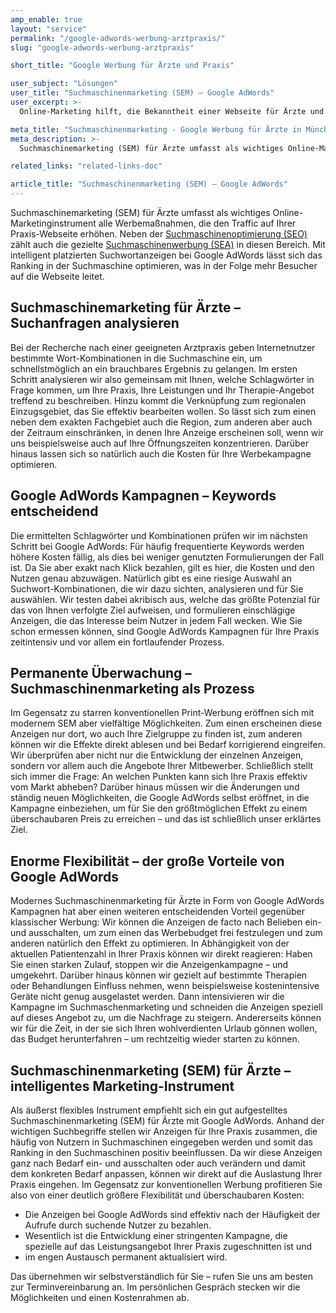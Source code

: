 ```yaml
---
amp_enable: true
layout: "service"
permalink: "/google-adwords-werbung-arztpraxis/"
slug: "google-adwords-werbung-arztpraxis"

short_title: "Google Werbung für Ärzte und Praxis"

user_subject: "Lösungen"
user_title: "Suchmaschinenmarketing (SEM) – Google AdWords"
user_excerpt: >-
  Online-Marketing hilft, die Bekanntheit einer Webseite für Ärzte und damit der Praxen voranzubringen. Essentieller Bestandteil sind dabei gut durchdachte Google AdWords Anzeigen.

meta_title: "Suchmaschinenmarketing - Google Werbung für Ärzte in München"
meta_description: >-
  Suchmaschinemarketing (SEM) für Ärzte umfasst als wichtiges Online-Marketinginstrument alle Werbemaßnahmen, die den Traffic auf Ihrer Praxis-Webseite erhöhen. Neben der Suchmaschinenoptimierung (SEO) zählt auch die gezielte Suchmaschinenwerbung (SEA) in diesen Bereich. Mit intelligent platzierten Suchwortanzeigen bei Google AdWords lässt sich das Ranking in der Suchmaschine optimieren, was in der Folge mehr Besucher auf die Webseite leitet.... Read more »

related_links: "related-links-doc"

article_title: "Suchmaschinenmarketing (SEM) – Google AdWords"
---
```


Suchmaschinemarketing (SEM) für Ärzte umfasst als wichtiges Online-Marketinginstrument alle Werbemaßnahmen, die den Traffic auf Ihrer Praxis-Webseite erhöhen. Neben der [Suchmaschinenoptimierung (SEO)](/suchmaschinenoptimierung/) zählt auch die gezielte [Suchmaschinenwerbung (SEA)](/suchmaschinenmarketing-sem/) in diesen Bereich. Mit intelligent platzierten Suchwortanzeigen bei Google AdWords lässt sich das Ranking in der Suchmaschine optimieren, was in der Folge mehr Besucher auf die Webseite leitet.

## Suchmaschinemarketing für Ärzte – Suchanfragen analysieren

Bei der Recherche nach einer geeigneten Arztpraxis geben Internetnutzer bestimmte Wort-Kombinationen in die Suchmaschine ein, um schnellstmöglich an ein brauchbares Ergebnis zu gelangen. Im ersten Schritt analysieren wir also gemeinsam mit Ihnen, welche Schlagwörter in Frage kommen, um Ihre Praxis, Ihre Leistungen und Ihr Therapie-Angebot treffend zu beschreiben. Hinzu kommt die Verknüpfung zum regionalen Einzugsgebiet, das Sie effektiv bearbeiten wollen. So lässt sich zum einen neben dem exakten Fachgebiet auch die Region, zum anderen aber auch der Zeitraum einschränken, in denen Ihre Anzeige erscheinen soll, wenn wir uns beispielsweise auch auf Ihre Öffnungszeiten konzentrieren. Darüber hinaus lassen sich so natürlich auch die Kosten für Ihre Werbekampagne optimieren.

## Google AdWords Kampagnen – Keywords entscheidend

Die ermittelten Schlagwörter und Kombinationen prüfen wir im nächsten Schritt bei Google AdWords: Für häufig frequentierte Keywords werden höhere Kosten fällig, als dies bei weniger genutzten Formulierungen der Fall ist. Da Sie aber exakt nach Klick bezahlen, gilt es hier, die Kosten und den Nutzen genau abzuwägen. Natürlich gibt es eine riesige Auswahl an Suchwort-Kombinationen, die wir dazu sichten, analysieren und für Sie auswählen. Wir testen dabei akribisch aus, welche das größte Potenzial für das von Ihnen verfolgte Ziel aufweisen, und formulieren einschlägige Anzeigen, die das Interesse beim Nutzer in jedem Fall wecken. Wie Sie schon ermessen können, sind Google AdWords Kampagnen für Ihre Praxis zeitintensiv und vor allem ein fortlaufender Prozess.

## Permanente Überwachung – Suchmaschinenmarketing als Prozess

Im Gegensatz zu starren konventionellen Print-Werbung eröffnen sich mit modernem SEM aber vielfältige Möglichkeiten. Zum einen erscheinen diese Anzeigen nur dort, wo auch Ihre Zielgruppe zu finden ist, zum anderen können wir die Effekte direkt ablesen und bei Bedarf korrigierend eingreifen. Wir überprüfen aber nicht nur die Entwicklung der einzelnen Anzeigen, sondern vor allem auch die Angebote Ihrer Mitbewerber. Schließlich stellt sich immer die Frage: An welchen Punkten kann sich Ihre Praxis effektiv vom Markt abheben? Darüber hinaus müssen wir die Änderungen und ständig neuen Möglichkeiten, die Google AdWords selbst eröffnet, in die Kampagne einbeziehen, um für Sie den größtmöglichen Effekt zu einem überschaubaren Preis zu erreichen – und das ist schließlich unser erklärtes Ziel.

## Enorme Flexibilität – der große Vorteile von Google AdWords

Modernes Suchmaschinenmarketing für Ärzte in Form von Google AdWords Kampagnen hat aber einen weiteren entscheidenden Vorteil gegenüber klassischer Werbung: Wir können die Anzeigen de facto nach Belieben ein- und ausschalten, um zum einen das Werbebudget frei festzulegen und zum anderen natürlich den Effekt zu optimieren. In Abhängigkeit von der aktuellen Patientenzahl in Ihrer Praxis können wir direkt reagieren: Haben Sie einen starken Zulauf, stoppen wir die Anzeigenkampagne – und umgekehrt. Darüber hinaus können wir gezielt auf bestimmte Therapien oder Behandlungen Einfluss nehmen, wenn beispielsweise kostenintensive Geräte nicht genug ausgelastet werden. Dann intensivieren wir die Kampagne im Suchmaschenmarketing und schneiden die Anzeigen speziell auf dieses Angebot zu, um die Nachfrage zu steigern. Andererseits können wir für die Zeit, in der sie sich Ihren wohlverdienten Urlaub gönnen wollen, das Budget herunterfahren – um rechtzeitig wieder starten zu können.

## Suchmaschinenmarketing (SEM) für Ärzte – intelligentes Marketing-Instrument

Als äußerst flexibles Instrument empfiehlt sich ein gut aufgestelltes Suchmaschinenmarketing (SEM) für Ärzte mit Google AdWords. Anhand der wichtigen Suchbegriffe stellen wir Anzeigen für Ihre Praxis zusammen, die häufig von Nutzern in Suchmaschinen eingegeben werden und somit das Ranking in den Suchmaschinen positiv beeinflussen. Da wir diese Anzeigen ganz nach Bedarf ein- und ausschalten oder auch verändern und damit dem konkreten Bedarf anpassen, können wir direkt auf die Auslastung Ihrer Praxis eingehen. Im Gegensatz zur konventionellen Werbung profitieren Sie also von einer deutlich größere Flexibilität und überschaubaren Kosten:

*   Die Anzeigen bei Google AdWords sind effektiv nach der Häufigkeit der Aufrufe durch suchende Nutzer zu bezahlen.
*   Wesentlich ist die Entwicklung einer stringenten Kampagne, die spezielle auf das Leistungsangebot Ihrer Praxis zugeschnitten ist und
*   im engen Austausch permanent aktualisiert wird.

Das übernehmen wir selbstverständlich für Sie – rufen Sie uns am besten zur Terminvereinbarung an. Im persönlichen Gespräch stecken wir die Möglichkeiten und einen Kostenrahmen ab.

